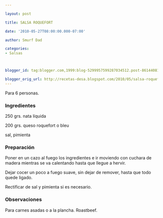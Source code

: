 ```yaml
---

layout: post

title: SALSA ROQUEFORT

date: '2010-05-27T08:00:00.000-07:00'

author: Smurf Dad

categories:
- Salsas



blogger_id: tag:blogger.com,1999:blog-5299957599287034512.post-8614408170697841373

blogger_orig_url: http://recetas-desa.blogspot.com/2010/05/salsa-roquefort.html
---
```


Para 6 personas.

<h3>Ingredientes</h3>

250 grs. nata líquida

200 grs. queso roquefort o bleu

sal, pimienta

<h3>Preparación</h3>

Poner en un cazo al fuego los ingredientes e ir moviendo con cuchara de madera mientras se va calentando hasta que llegue a hervir.

Dejar cocer un poco a fuego suave, sin dejar de remover, hasta que todo quede ligado.

Rectificar de sal y pimienta si es necesario.

<h3>Observaciones</h3>

Para carnes asadas o a la plancha. Roastbeef.

